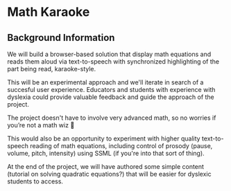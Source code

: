 # Math Karaoke

## Background Information

We will build a browser-based solution that display math equations and reads them aloud via text-to-speech with synchronized highlighting of the part being read, karaoke-style.

This will be an experimental approach and we'll iterate in search of a succesful user experience. Educators and students with experience with dyslexia could provide valuable feedback and guide the approach of the project.

The project doesn't have to involve very advanced math, so no worries if you’re not a math wiz :slightly_smiling_face:

This would also be an opportunity to experiment with higher quality text-to-speech reading of math equations, including control of prosody (pause, volume, pitch, intensity) using SSML (if you're into that sort of thing).

At the end of the project, we will have authored some simple content (tutorial on solving quadratic equations?) that will be easier for dyslexic students to access.


